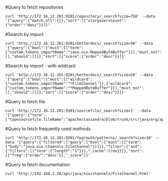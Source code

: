 #Query to fetch repositories

```
curl 'http://172.16.12.201:9201/repository/_search?size=750' --data '{"query":{"match_all":{}},"sort":[{"stargazersCount":{"order":"desc"}}]}'
```

#Search by import

```
curl 'http://172.16.12.201:9201/betterdocs/_search?size=50' --data '{"query":{"bool":{"must":[{"term":{"custom.tokens.importName":"java.nio.MappedByteBuffer"}}],"must_not":[],"should":[]}},"sort":[{"score":{"order":"desc"}}]}'
```

#Search by import - with wildcard

```
curl 'http://172.16.12.201:9201/betterdocs/_search?size=50' --data '{"query":{"bool":{"must":[{"wildcard":{"custom.tokens.importName":"*FileChannel"}},{"wildcard":{"custom.tokens.importName":"*MappedByteBuffer"}}],"must_not":[],"should":[]}},"sort":[{"score":{"order":"desc"}}]}'
```

#Query to fetch file

```
curl 'http://172.16.12.201:9201/sourcefile/_search?size=1' --data '{"query":{"term":{"typesourcefile.fileName":"apache/cassandra/blob/trunk/src/java/org/apache/cassandra/db/commitlog/CommitLogSegment.java"}}}'
```

#Query to fetch frequently used methods

```
curl 'http://172.16.12.201:9201/fpgrowth/patterns/_search?size=10' --data '{"query":{"filtered":{"query":{"bool":{"must":[{"term":{"body":"java.nio.channels.FileChannel"}}]}},"filter":{"and":{"filters":[{"term":{"length":"1"}}],"_cache":true}}}},"sort":[{"freq":{"order":"desc"}},"_score"]}'
```

#Query to fetch documentation

```
curl 'http://192.168.2.28/api/java/nio/channels/FileChannel.html'
```